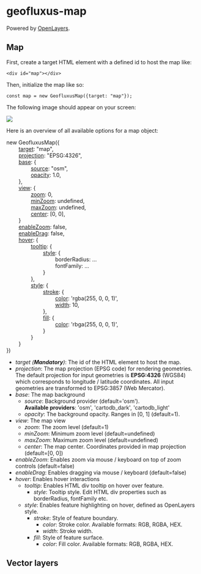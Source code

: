 # geofluxus-map
Powered by [OpenLayers](https://openlayers.org/).

## Map
First, create a target HTML element with a defined id to host the map like:

```<div id="map"></div>```

Then, initialize the map like so:

```const map = new GeofluxusMap({target: "map"});```

The following image should appear on your screen:

![](img/map.png)

Here is an overview of all available options for a map object:

new GeofluxusMap({\
&emsp;&emsp; [target](#ref1): "map",\
&emsp;&emsp; [projection](#ref2): "EPSG:4326",\
&emsp;&emsp; [base](#ref3): {\
&emsp;&emsp; &emsp;&emsp; [source](#ref4): "osm",\
&emsp;&emsp; &emsp;&emsp; [opacity](#ref5): 1.0,\
&emsp;&emsp; },\
&emsp;&emsp; [view](#ref6): {\
&emsp;&emsp; &emsp;&emsp; [zoom](#ref7): 0,\
&emsp;&emsp; &emsp;&emsp; [minZoom](#ref8): undefined,\
&emsp;&emsp; &emsp;&emsp; [maxZoom](#ref9): undefined,\
&emsp;&emsp; &emsp;&emsp; [center](#ref10): [0, 0],\
&emsp;&emsp; }\
&emsp;&emsp; [enableZoom](#ref11): false,\
&emsp;&emsp; [enableDrag](#ref12): false,\
&emsp;&emsp; [hover](#ref13): {\
&emsp;&emsp; &emsp;&emsp; [tooltip](#ref14): {\
&emsp;&emsp; &emsp;&emsp; &emsp;&emsp; [style](#ref15): {\
&emsp;&emsp; &emsp;&emsp; &emsp;&emsp; &emsp;&emsp; borderRadius: ...\
&emsp;&emsp; &emsp;&emsp; &emsp;&emsp; &emsp;&emsp; fontFamily: ...\
&emsp;&emsp; &emsp;&emsp; &emsp;&emsp; }\
&emsp;&emsp; &emsp;&emsp; },\
&emsp;&emsp; &emsp;&emsp; [style](#ref16): {\
&emsp;&emsp; &emsp;&emsp; &emsp;&emsp; [stroke](#ref17): {\
&emsp;&emsp; &emsp;&emsp; &emsp;&emsp; &emsp;&emsp; [color](#ref18): 'rgba(255, 0, 0, 1)',\
&emsp;&emsp; &emsp;&emsp; &emsp;&emsp; &emsp;&emsp; [width](#ref19): 10,\
&emsp;&emsp; &emsp;&emsp; &emsp;&emsp; },\
&emsp;&emsp; &emsp;&emsp; &emsp;&emsp; [fill](#ref20): {\
&emsp;&emsp; &emsp;&emsp; &emsp;&emsp; &emsp;&emsp; [color](#ref21): 'rbga(255, 0, 0, 1)',\
&emsp;&emsp; &emsp;&emsp; &emsp;&emsp; }\
&emsp;&emsp; &emsp;&emsp; }\
&emsp;&emsp; }\
})


* _<a id="ref1">target</a> (**Mandatory**)_: The id of the HTML element to host the map.
* _<a id="ref2">projection</a>_: The map projection (EPSG code) for rendering geometries. The default projection for input geometries is **EPSG:4326** (WGS84) which corresponds to longitude / latitude coordinates. All input geometries are transformed to EPSG:3857 (Web Mercator).
* _<a id="ref3">base</a>_: The map background
    * _<a id="ref4">source</a>_: Background provider (default='osm').\
      **Available providers**: 'osm', 'cartodb_dark', 'cartodb_light'
    * _<a id="ref5">opacity</a>_: The background opacity. Ranges in [0, 1] (default=1).
* _<a id="ref6">view</a>_: The map view
    * _<a id="ref7">zoom</a>_: The zoom level (default=1)
    * _<a id="ref8">minZoom</a>_: Minimum zoom level (default=undefined)
    * _<a id="ref9">maxZoom</a>_: Maximum zoom level (default=undefined)
    * _<a id="ref10">center</a>_: The map center. Coordinates provided in map projection (default=[0, 0])
* _<a id="ref11">enableZoom</a>_: Enables zoom via mouse / keyboard on top of zoom controls (default=false)
* _<a id="ref12">enableDrag</a>_: Enables dragging via mouse / keyboard (default=false)
* _<a id="ref13">hover</a>_: Enables hover interactions
    * _<a id="ref14">tooltip</a>_: Enables HTML div tooltip on hover over feature.
      * _<a id="ref15">style</a>_: Tooltip style. Edit HTML div properties such as borderRadius, fontFamily etc.
    * _<a id="ref16">style</a>_: Enables feature highlighting on hover, defined as OpenLayers style.
      * _<a id="ref17">stroke</a>_: Style of feature boundary.
        * _<a id="ref18">color</a>_: Stroke color. Available formats: RGB, RGBA, HEX.
        * _<a id="ref19">width</a>_: Stroke width.
      * _<a id="ref20">fill</a>_: Style of feature surface.
        * _<a id="ref21">color</a>_: Fill color. Available formats: RGB, RGBA, HEX.

## Vector layers